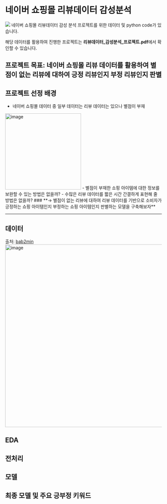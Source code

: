 # 네이버 쇼핑몰 리뷰데이터 감성분석
<img src="https://img.shields.io/badge/Naver-#03C75A?style=for-the-badge&logo=Naver&logoColor=white">
네이버 쇼핑몰 리뷰데이터 감성 분석 프로젝트를 위한 데이터 및 python code가 있습니다.

해당 데이터를 활용하여 진행한 프로젝트는 **리뷰데이터_감성분석_프로젝트.pdf**에서 확인할 수 있습니다.

**프로젝트 목표:** 네이버 쇼핑몰 리뷰 데이터를 활용하여 별점이 없는 리뷰에 대하여 긍정 리뷰인지 부정 리뷰인지 판별
---
## 프로젝트 선정 배경
- 네이버 쇼핑몰 데이터 중 일부 데이터는 리뷰 데이터는 있으나 별점이 부재
<img width="244" alt="image" src="https://user-images.githubusercontent.com/122243187/233984921-1ae6bd36-5ef6-4936-b799-f33930c58a50.png">
- 별점이 부재한 쇼핑 아이템에 대한 정보를 보완할 수 있는 방법은 없을까?
- 수많은 리뷰 데이터를 짧은 시간 간결하게 표현해 줄 방법은 없을까?
### **→ 별점이 없는 리뷰에 대하여 리뷰 데이터를 기반으로 소비자가 긍정하는 쇼핑 아이템인지 부정하는 쇼핑 아이템인지 판별하는 모델을 구축해보자**

---
## 데이터
출처: [bab2min](https://github.com/bab2min/corpus/tree/master/sentiment)
<img width="586" alt="image" src="https://user-images.githubusercontent.com/122243187/233986585-b3148075-b4b4-4484-802c-383587e74d3a.png">

## EDA
## 전처리
## 모델
## 최종 모델 및 주요 긍부정 키워드
